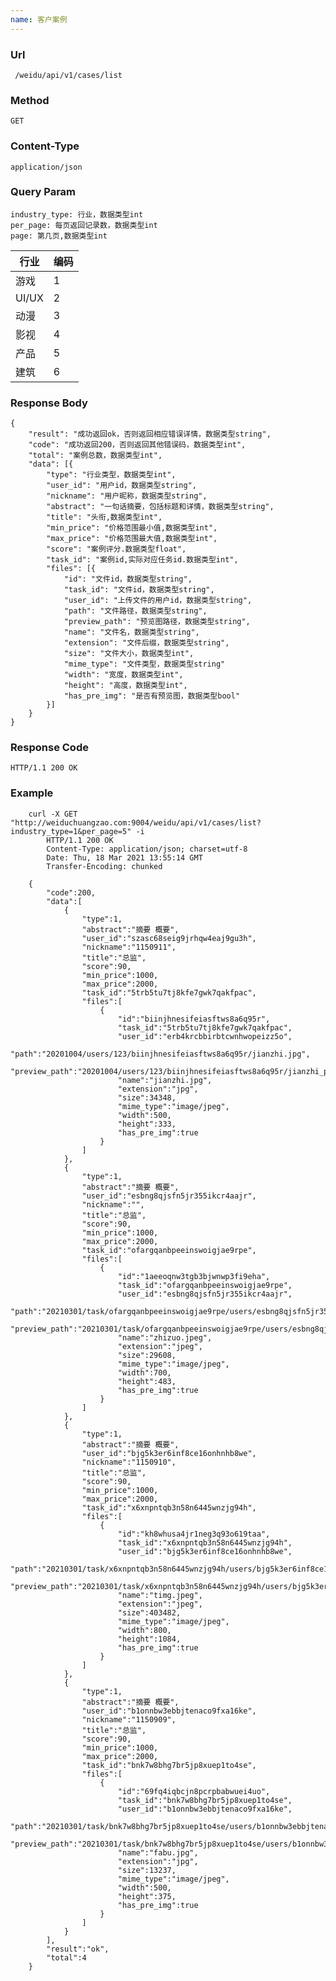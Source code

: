 ```yaml
---
name: 客户案例
---
```

    
### Url
     /weidu/api/v1/cases/list
    
### Method
    GET

### Content-Type
    application/json

### Query Param
    industry_type: 行业，数据类型int
    per_page: 每页返回记录数，数据类型int
    page: 第几页,数据类型int

| 行业 | 编码 |
|---|---|
|   游戏|     1 |
|   UI/UX |      2 |
|   动漫|      3 |
|   影视 |     4   |
|    产品|     5   |
|   建筑|      6 |


### Response Body

    {
        "result": "成功返回ok，否则返回相应错误详情，数据类型string",
        "code": "成功返回200，否则返回其他错误码，数据类型int",
        "total": "案例总数，数据类型int",
        "data": [{
            "type": "行业类型，数据类型int",
            "user_id": "用户id，数据类型string",
            "nickname": "用户昵称，数据类型string",
            "abstract": "一句话摘要，包括标题和详情，数据类型string",
            "title": "头衔,数据类型int",
            "min_price": "价格范围最小值,数据类型int",
            "max_price": "价格范围最大值,数据类型int",
            "score": "案例评分.数据类型float",
            "task_id": "案例id,实际对应任务id.数据类型int",
            "files": [{
                "id": "文件id，数据类型string",
                "task_id": "文件id，数据类型string",
    		    "user_id": "上传文件的用户id，数据类型string",
    		    "path": "文件路径，数据类型string",
                "preview_path": "预览图路径，数据类型string",
    		    "name": "文件名，数据类型string",
    		    "extension": "文件后缀，数据类型string",
    		    "size": "文件大小，数据类型int",
    		    "mime_type": "文件类型，数据类型string"
                "width": "宽度，数据类型int",
                "height": "高度，数据类型int",
                "has_pre_img": "是否有预览图，数据类型bool"
            }]
        }
    }
### Response Code
    HTTP/1.1 200 OK

### Example

        curl -X GET "http://weiduchuangzao.com:9004/weidu/api/v1/cases/list?industry_type=1&per_page=5" -i
            HTTP/1.1 200 OK
            Content-Type: application/json; charset=utf-8
            Date: Thu, 18 Mar 2021 13:55:14 GMT
            Transfer-Encoding: chunked

        {
            "code":200,
            "data":[
                {
                    "type":1,
                    "abstract":"摘要 概要",
                    "user_id":"szasc68seig9jrhqw4eaj9gu3h",
                    "nickname":"1150911",
                    "title":"总监",
                    "score":90,
                    "min_price":1000,
                    "max_price":2000,
                    "task_id":"5trb5tu7tj8kfe7gwk7qakfpac",
                    "files":[
                        {
                            "id":"biinjhnesifeiasftws8a6q95r",
                            "task_id":"5trb5tu7tj8kfe7gwk7qakfpac",
                            "user_id":"erb4krcbbirbtcwnhwopeizz5o",
                            "path":"20201004/users/123/biinjhnesifeiasftws8a6q95r/jianzhi.jpg",
                            "preview_path":"20201004/users/123/biinjhnesifeiasftws8a6q95r/jianzhi_preview.jpg",
                            "name":"jianzhi.jpg",
                            "extension":"jpg",
                            "size":34348,
                            "mime_type":"image/jpeg",
                            "width":500,
                            "height":333,
                            "has_pre_img":true
                        }
                    ]
                },
                {
                    "type":1,
                    "abstract":"摘要 概要",
                    "user_id":"esbng8qjsfn5jr355ikcr4aajr",
                    "nickname":"",
                    "title":"总监",
                    "score":90,
                    "min_price":1000,
                    "max_price":2000,
                    "task_id":"ofargqanbpeeinswoigjae9rpe",
                    "files":[
                        {
                            "id":"1aeeoqnw3tgb3bjwnwp3fi9eha",
                            "task_id":"ofargqanbpeeinswoigjae9rpe",
                            "user_id":"esbng8qjsfn5jr355ikcr4aajr",
                            "path":"20210301/task/ofargqanbpeeinswoigjae9rpe/users/esbng8qjsfn5jr355ikcr4aajr/1aeeoqnw3tgb3bjwnwp3fi9eha/zhizuo.jpeg",
                            "preview_path":"20210301/task/ofargqanbpeeinswoigjae9rpe/users/esbng8qjsfn5jr355ikcr4aajr/1aeeoqnw3tgb3bjwnwp3fi9eha/zhizuo_preview.jpg",
                            "name":"zhizuo.jpeg",
                            "extension":"jpeg",
                            "size":29608,
                            "mime_type":"image/jpeg",
                            "width":700,
                            "height":483,
                            "has_pre_img":true
                        }
                    ]
                },
                {
                    "type":1,
                    "abstract":"摘要 概要",
                    "user_id":"bjg5k3er6inf8ce16onhnhb8we",
                    "nickname":"1150910",
                    "title":"总监",
                    "score":90,
                    "min_price":1000,
                    "max_price":2000,
                    "task_id":"x6xnpntqb3n58n6445wnzjg94h",
                    "files":[
                        {
                            "id":"kh8whusa4jr1neg3q93o619taa",
                            "task_id":"x6xnpntqb3n58n6445wnzjg94h",
                            "user_id":"bjg5k3er6inf8ce16onhnhb8we",
                            "path":"20210301/task/x6xnpntqb3n58n6445wnzjg94h/users/bjg5k3er6inf8ce16onhnhb8we/kh8whusa4jr1neg3q93o619taa/timg.jpeg",
                            "preview_path":"20210301/task/x6xnpntqb3n58n6445wnzjg94h/users/bjg5k3er6inf8ce16onhnhb8we/kh8whusa4jr1neg3q93o619taa/timg_preview.jpg",
                            "name":"timg.jpeg",
                            "extension":"jpeg",
                            "size":403482,
                            "mime_type":"image/jpeg",
                            "width":800,
                            "height":1084,
                            "has_pre_img":true
                        }
                    ]
                },
                {
                    "type":1,
                    "abstract":"摘要 概要",
                    "user_id":"b1onnbw3ebbjtenaco9fxa16ke",
                    "nickname":"1150909",
                    "title":"总监",
                    "score":90,
                    "min_price":1000,
                    "max_price":2000,
                    "task_id":"bnk7w8bhg7br5jp8xuep1to4se",
                    "files":[
                        {
                            "id":"69fq4iqbcjn8pcrpbabwuei4uo",
                            "task_id":"bnk7w8bhg7br5jp8xuep1to4se",
                            "user_id":"b1onnbw3ebbjtenaco9fxa16ke",
                            "path":"20210301/task/bnk7w8bhg7br5jp8xuep1to4se/users/b1onnbw3ebbjtenaco9fxa16ke/69fq4iqbcjn8pcrpbabwuei4uo/fabu.jpg",
                            "preview_path":"20210301/task/bnk7w8bhg7br5jp8xuep1to4se/users/b1onnbw3ebbjtenaco9fxa16ke/69fq4iqbcjn8pcrpbabwuei4uo/fabu_preview.jpg",
                            "name":"fabu.jpg",
                            "extension":"jpg",
                            "size":13237,
                            "mime_type":"image/jpeg",
                            "width":500,
                            "height":375,
                            "has_pre_img":true
                        }
                    ]
                }
            ],
            "result":"ok",
            "total":4
        }